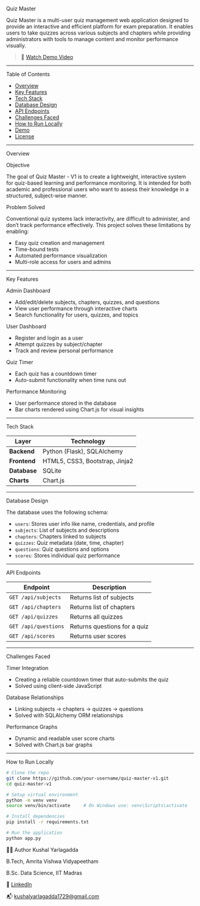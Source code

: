 Quiz Master

Quiz Master is a multi-user quiz management web application designed to provide an interactive and efficient platform for exam preparation. It enables users to take quizzes across various subjects and chapters while providing administrators with tools to manage content and monitor performance visually.

> 🔗 [Watch Demo Video](https://youtu.be/fy7Ieh8HvII)

---

Table of Contents

- [Overview](#overview)
- [Key Features](#key-features)
- [Tech Stack](#tech-stack)
- [Database Design](#database-design)
- [API Endpoints](#api-endpoints)
- [Challenges Faced](#challenges-faced)
- [How to Run Locally](#how-to-run-locally)
- [Demo](#demo)
- [License](#license)

---

Overview

Objective

The goal of Quiz Master - V1 is to create a lightweight, interactive system for quiz-based learning and performance monitoring. It is intended for both academic and professional users who want to assess their knowledge in a structured, subject-wise manner.

Problem Solved

Conventional quiz systems lack interactivity, are difficult to administer, and don’t track performance effectively. This project solves these limitations by enabling:
- Easy quiz creation and management
- Time-bound tests
- Automated performance visualization
- Multi-role access for users and admins

---

Key Features

Admin Dashboard
- Add/edit/delete subjects, chapters, quizzes, and questions
- View user performance through interactive charts
- Search functionality for users, quizzes, and topics

User Dashboard
- Register and login as a user
- Attempt quizzes by subject/chapter
- Track and review personal performance

Quiz Timer
- Each quiz has a countdown timer
- Auto-submit functionality when time runs out

Performance Monitoring
- User performance stored in the database
- Bar charts rendered using Chart.js for visual insights

---

Tech Stack

| Layer        | Technology                      |
|--------------|----------------------------------|
| **Backend**  | Python (Flask), SQLAlchemy       |
| **Frontend** | HTML5, CSS3, Bootstrap, Jinja2   |
| **Database** | SQLite                           |
| **Charts**   | Chart.js                         |

---

Database Design

The database uses the following schema:

- `users`: Stores user info like name, credentials, and profile
- `subjects`: List of subjects and descriptions
- `chapters`: Chapters linked to subjects
- `quizzes`: Quiz metadata (date, time, chapter)
- `questions`: Quiz questions and options
- `scores`: Stores individual quiz performance

---

API Endpoints

| Endpoint         | Description                  |
|------------------|------------------------------|
| `GET /api/subjects` | Returns list of subjects       |
| `GET /api/chapters` | Returns list of chapters       |
| `GET /api/quizzes`  | Returns all quizzes           |
| `GET /api/questions`| Returns questions for a quiz |
| `GET /api/scores`   | Returns user scores           |

---

Challenges Faced

Timer Integration
- Creating a reliable countdown timer that auto-submits the quiz
- Solved using client-side JavaScript

Database Relationships
- Linking subjects → chapters → quizzes → questions
- Solved with SQLAlchemy ORM relationships

Performance Graphs
- Dynamic and readable user score charts
- Solved with Chart.js bar graphs

---

How to Run Locally

```bash
# Clone the repo
git clone https://github.com/your-username/quiz-master-v1.git
cd quiz-master-v1

# Setup virtual environment
python -m venv venv
source venv/bin/activate     # On Windows use: venv\Scripts\activate

# Install dependencies
pip install -r requirements.txt

# Run the application
python app.py

```

🙋‍♂️ Author
Kushal Yarlagadda

B.Tech, Amrita Vishwa Vidyapeetham

B.Sc. Data Science, IIT Madras

🔗 [LinkedIn](https://www.linkedin.com/in/kushalyarlagadda/)

📬 kushalyarlagadda1729@gmail.com
